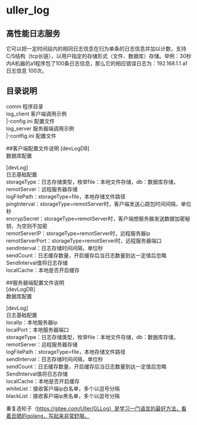 # uller_log
  
## 高性能日志服务  
它可以把一定时间段内的相同日志信息在归为单条的日志信息并加以计数，支持C/S结构（tcp长链），以用户指定的存储形式（文件、数据库）存储。举例：30秒内A机器的a1程序包了100条日志信息，那么它的相应错误日志为：192.168.1.1 a1日志信息 100次。
  
## 目录说明  
comm                程序目录  
log_client          客户端调用示例  
    |-config.ini    配置文件  
log_server          服务器端调用示例  
    |-contfig.ini   配置文件  
    
##客户端配置文件说明
[devLogDB]  
数据库配置 

[devLog]  
日志基础配置  
storageType：日志存储类型，枚举file：本地文件存储，db：数据库存储，remotServer：远程服务器存储  
logFilePath：storageType=file，本地存储文件路径  
pingInterval：storageType=remotServer时，客户端发送心跳包时间间隔，单位秒  
encrypSecret：storageType=remotServer时，客户端想服务器发送数据加密秘钥，为空则不加密  
remotServerIP：storageType=remotServer时，远程服务器ip  
remotServerPort：storageType=remotServer时，远程服务器端口  
sendInterval：日志存储时间间隔，单位秒  
sendCount：日志缓存数量，开启缓存后当日志数量到达一定值后忽略SendInterval值将日志存储  
localCache：本地是否开启缓存  
  
##服务器端配置文件说明  
[devLogDB]  
数据库配置  

[devLog]  
日志基础配置  
localIp：本地服务器ip  
localPort：本地服务器端口  
storageType：日志存储类型，枚举file：本地文件存储，db：数据库存储，remotServer：远程服务器存储  
logFilePath：storageType=file，本地存储文件路径  
sendInterval：日志存储时间间隔，单位秒  
sendCount：日志缓存数量，开启缓存后当日志数量到达一定值后忽略SendInterval值将日志存储  
localCache：本地是否开启缓存  
whiteList：接收客户端ip白名单，多个以逗号分隔  
blackList：接收客户端ip黑名单，多个以逗号分隔  
  
重复造轮子（https://gitee.com/Uller/GLLog）是学习一门语言的最好方法，看着丑陋的golang，写起来非常舒服。